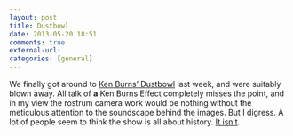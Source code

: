 ```yaml
---
layout: post  
title: Dustbowl  
date: 2013-05-20 18:51  
comments: true  
external-url:  
categories: [general]  
---
```

We finally got around to [Ken Burns’ Dustbowl](http://www.pbs.org/dustbowl/) last week, and were suitably blown away. All talk of **a** Ken Burns Effect completely misses the point, and in my view the rostrum camera work would be nothing without the meticulous attention to the soundscape behind the images. But I digress. A lot of people seem to think the show is all about history. [It isn’t](http://www.nytimes.com/2013/05/20/us/high-plains-aquifer-dwindles-hurting-farmers.html?nl=todaysheadlines&emc=edit_th_20130520&_r=0).